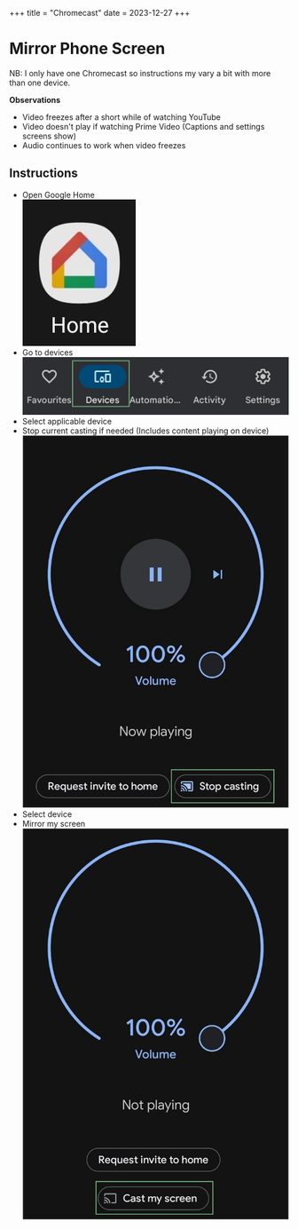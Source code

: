+++
title = "Chromecast"
date = 2023-12-27
+++

# Mirror Phone Screen

NB: I only have one Chromecast so instructions my vary a bit with more than one device.

**Observations**

- Video freezes after a short while of watching YouTube
- Video doesn't play if watching Prime Video (Captions and settings screens show)
- Audio continues to work when video freezes

## Instructions

- Open Google Home\
  ![App Icon](app_icon.jpg)
- Go to devices\
  ![Tab Selection](tab_select.png)
- Select applicable device
- Stop current casting if needed (Includes content playing on device)\
  ![Stop Casting](stop_casting.png)
- Select device
- Mirror my screen\
  ![Start Cast](start_cast.png)

